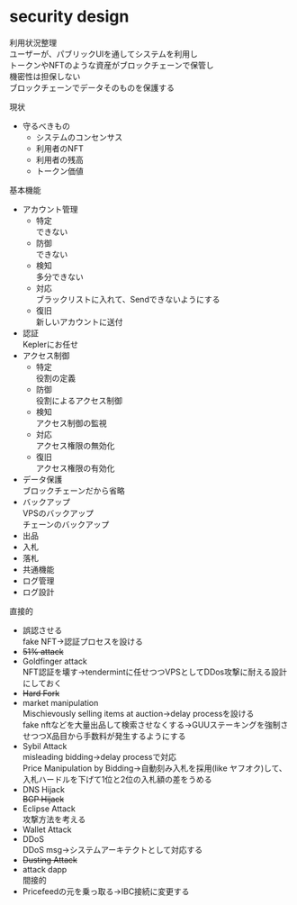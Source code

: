 # security design

利用状況整理  
  ユーザーが、パブリックUIを通してシステムを利用し  
  トークンやNFTのような資産がブロックチェーンで保管し  
  機密性は担保しない  
  ブロックチェーンでデータそのものを保護する  

現状  
  - 守るべきもの  
    - システムのコンセンサス  
    - 利用者のNFT  
    - 利用者の残高  
    - トークン価値  

基本機能  
  - アカウント管理  
    - 特定  
      できない  
    - 防御  
      できない  
    - 検知  
      多分できない  
    - 対応  
      ブラックリストに入れて、Sendできないようにする  
    - 復旧  
      新しいアカウントに送付  
  - 認証  
    Keplerにお任せ  
  - アクセス制御  
    - 特定  
        役割の定義  
    - 防御  
        役割によるアクセス制御  
    - 検知  
        アクセス制御の監視  
    - 対応  
        アクセス権限の無効化  
    - 復旧  
        アクセス権限の有効化  
  - データ保護  
    ブロックチェーンだから省略  
  - バックアップ  
    VPSのバックアップ  
    チェーンのバックアップ  
  - 出品  
  - 入札  
  - 落札  
  - 共通機能  
  - ログ管理  
  - ログ設計  
  
直接的    
  - 誤認させる  
    fake NFT→認証プロセスを設ける  
  - ~~51% attack~~  
  - Goldfinger attack  
    NFT認証を壊す→tendermintに任せつつVPSとしてDDos攻撃に耐える設計にしておく  
  - ~~Hard Fork~~  
  - market manipulation  
    Mischievously selling items at auction→delay processを設ける  
    fake nftなどを大量出品して検索させなくする→GUUステーキングを強制させつつX品目から手数料が発生するようにする  
  - Sybil Attack  
    misleading bidding→delay processで対応  
    Price Manipulation by Bidding→自動刻み入札を採用(like ヤフオク)して、入札ハードルを下げて1位と2位の入札額の差をうめる  
  - DNS Hijack  
  ~~BGP Hijack~~  
  - Eclipse Attack  
    攻撃方法を考える  
  - Wallet Attack  
  - DDoS  
    DDoS msg→システムアーキテクトとして対応する  
  - ~~Dusting Attack~~  
  - attack dapp  
間接的  
  - Pricefeedの元を乗っ取る→IBC接続に変更する  
